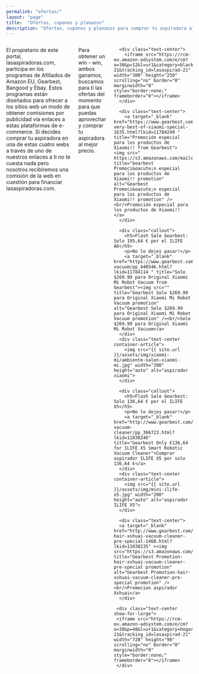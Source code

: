 ```yaml
---
permalink: "ofertas/"
layout: "page"
title:  "Ofertas, cupones y planazos"
description: "Ofertas, cupones y planazos para comprar tu aspiradora al mejor precio"
---
```

<main>
  <body>
    <div class="row intro">
      <div class="small-12 columns">
      <p class="lead">
        El propietario de este portal, lasaspiradoras.com, participa en los programas de Afiliados de Amazon EU, Gearbest, Bangood y Ebay. Estos programas están diseñados para ofrecer a los sitios web un modo de obtener comisiones por publicidad vía enlaces a estas plataformas de e-commerce. Si decides comprar tu aspiradora en una de estas cuatro webs a través de uno de nuestros enlaces a ti no te cuesta nada pero nosotros recibiremos una comisión de la web en cuestión para financiar lasaspiradoras.com.
      </p>
      <p class="lead">
        Para obtener un win - win, ambos ganamos, buscamos para ti las ofertas del momento para que puedas aprovechar y comprar tu aspiradora al mejor precio.
      </p>

      <div class="text-center">
        <iframe src="https://rcm-eu.amazon-adsystem.com/e/cm?o=30&p=12&l=ur1&category=blackfriday2017&banner=1E91D12NP0PBS3V2P902&f=ifr&linkID=545f9528146381c541c2ca8aafdbf70e&t=lasaspirad-21&tracking_id=lasaspirad-21" width="300" height="250" scrolling="no" border="0" marginwidth="0" style="border:none;" frameborder="0"></iframe>
      </div>

      <div class="text-center">
        <a target="_blank" href="https://www.gearbest.com/promotion-very-best-of-xiaomi-special-1635.html?lkid=11784249 " title="Promoción especial para los productos de Xiaomi!! from Gearbest">         <img src=" https://s3.amazonaws.com/mailcache.appinthestore.com/A+Rosalia+linq/%E5%B0%8F%E7%B1%B3%E4%B8%93%E9%A2%98/728x90.jpg" title="Gearbest Promoci&oacute;n especial para los productos de Xiaomi!! promotion" alt="Gearbest Promoci&oacute;n especial para los productos de Xiaomi!! promotion" />         <br/>Promoción especial para los productos de Xiaomi!!        </a>           
      </div>

      <div class="callout">
        <h5>Flash Sale Gearbest: Solo 195,64 € por el ILIFE A6</h5>
        <p>No lo dejes pasar!</p>
        <a target="_blank" href="https://www.gearbest.com/robot-vacuum/pp_440546.html?lkid=11784114 " title="Solo $269.99 para Original Xiaomi Mi Robot Vacuum from Gearbest"><img src="" title="Gearbest Solo $269.99 para Original Xiaomi Mi Robot Vacuum promotion" alt="Gearbest Solo $269.99 para Original Xiaomi Mi Robot Vacuum promotion" /><br/>Solo $269.99 para Original Xiaomi Mi Robot Vacuum</a>
      </div>
      <div class="text-center container-article">
        <img src="{{ site.url }}/assets/img/xiaomi-mi/ambiente-salon-xiaomi-mi.jpg" width="200" height="auto" alt="aspirador xiaomi">
      </div>

      <div class="callout">
        <h5>Flash Sale Gearbest: Solo 136,64 € por el ILIFE X5</h5>
        <p>No lo dejes pasar!</p>
        <a target="_blank" href="http://www.gearbest.com/robotic-vacuum-cleaner/pp_366723.html?lkid=11038246" title="Gearbest Only €136,64 for ILIFE X5 Smart Robotic Vacuum Cleaner">Comprar aspirador ILIFE X5 por solo 136,64 €</a>
      </div>
      <div class="text-center container-article">
        <img src="{{ site.url }}/assets/img/mini-ilife-x5.jpg" width="200" height="auto" alt="aspirador ILIFE X5">
      </div>

      <div class="text-center">
      <a target="_blank" href="http://www.gearbest.com/promotion-hair-xshuai-vacuum-cleaner-pre-special-1468.html?lkid=11038235" ><img src="https://s3.amazonaws.com/mailcache.appinthestore.com/xiaoshuai/200.200.jpg" title="Gearbest Promotion-hair-xshuai-vacuum-cleaner-pre-special promotion" alt="Gearbest Promotion-hair-xshuai-vacuum-cleaner-pre-special promotion" /><br/>Promocion aspirador Xshuai</a>
      </div>

     <div class="text-center show-for-large">
     <iframe src="https://rcm-eu.amazon-adsystem.com/e/cm?o=30&p=48&l=ur1&category=hogar&banner=02EHMJ8M1XQ7RDH9GQ02&f=ifr&linkID=aeee99b18e8c9de4f6888daf5315e0b5&t=lasaspirad-21&tracking_id=lasaspirad-21" width="728" height="90" scrolling="no" border="0" marginwidth="0" style="border:none;" frameborder="0"></iframe>
     </div>
